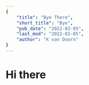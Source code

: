 ```yaml
---
{
    "title": "Bye There",
    "short_title": "Bye",
    "pub_date": "2022-02-05",
    "last_mod": "2022-02-05",
    "author": "K van Doorn"
}
---
```


# Hi there

